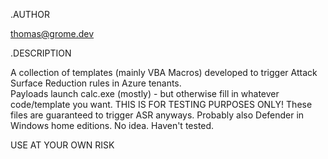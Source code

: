 .AUTHOR

  thomas@grome.dev
  

.DESCRIPTION

  A collection of templates (mainly VBA Macros) developed to trigger Attack Surface Reduction rules in Azure tenants.  
  Payloads launch calc.exe (mostly) - but otherwise fill in whatever code/template you want. 
  THIS IS FOR TESTING PURPOSES ONLY! These files are guaranteed to trigger ASR anyways. 
  Probably also Defender in Windows home editions. No idea. Haven't tested. 

  
  USE AT YOUR OWN RISK
